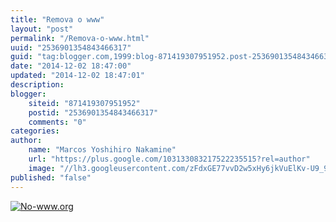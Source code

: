 ```yaml
---
title: "Remova o www"
layout: "post"
permalink: "/Remova-o-www.html"
uuid: "2536901354843466317"
guid: "tag:blogger.com,1999:blog-871419307951952.post-2536901354843466317"
date: "2014-12-02 18:47:00"
updated: "2014-12-02 18:47:01"
description: 
blogger:
    siteid: "871419307951952"
    postid: "2536901354843466317"
    comments: "0"
categories: 
author: 
    name: "Marcos Yoshihiro Nakamine"
    url: "https://plus.google.com/103133083217522235515?rel=author"
    image: "//lh3.googleusercontent.com/zFdxGE77vvD2w5xHy6jkVuElKv-U9_9qLkRYK8OnbDeJPtjSZ82UPq5w6hJ-SA=w35"
published: "false"
---
```


<div class="css-full-post-content js-full-post-content">
<a href="http://no-www.org"><img src="http://no-www.org/images/blog-button.gif" title="No-www.org" border="0" alt="No-www.org"></a>
</div>